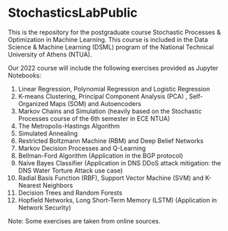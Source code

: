 # StochasticsLabPublic
This is the repository for the postgraduate course Stochastic Processes &amp; Optimization in Machine Learning. This course is included in the Data Science &amp; Machine Learning (DSML) program of the National Technical University of Athens (NTUA).  
  
Our 2022 course will include the following exercises provided as Jupyter Notebooks:  
1) Linear Regression, Polynomial Regression and Logistic Regression  
2) K-means Clustering, Principal Component Analysis (PCA) , Self-Organized Maps (SOM) and Autoencoders  
3) Markov Chains and Simulation (heavily based on the Stochastic Processes course of the 6th semester in ECE NTUA)  
4) The Metropolis-Hastings Algorithm  
5) Simulated Annealing  
6) Restricted Boltzmann Machine (RBM) and Deep Belief Networks  
7) Markov Decision Processes and Q-Learning  
8) Bellman-Ford Algorithm (Application in the BGP protocol)  
9) Naive Bayes Classifier (Application in DNS DDoS attack mitigation: the DNS Water Torture Attack use case)  
10) Radial Basis Function (RBF), Support Vector Machine (SVM) and K-Nearest Neighbors  
11) Decision Trees and Random Forests  
12) Hopfield Networks, Long Short-Term Memory (LSTM) (Application in Network Security)  
  
Note: Some exercises are taken from online sources.
